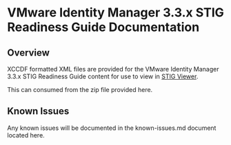 # VMware Identity Manager 3.3.x STIG Readiness Guide Documentation

## Overview
XCCDF formatted XML files are provided for the VMware Identity Manager 3.3.x STIG Readiness Guide content for use to view in [STIG Viewer](https://public.cyber.mil/stigs/stig-viewing-tools/).  

This can consumed from the zip file provided here.  

## Known Issues
Any known issues will be documented in the known-issues.md document located here.  
